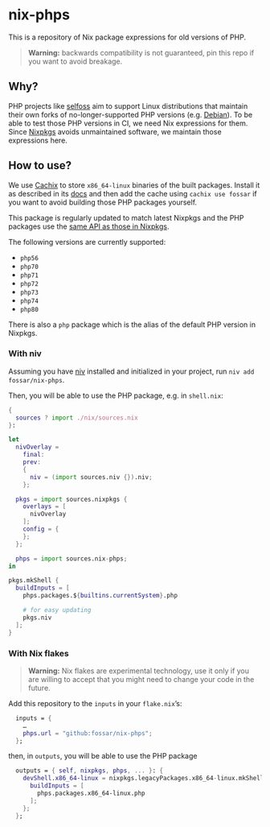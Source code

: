 # nix-phps

This is a repository of Nix package expressions for old versions of PHP.

> **Warning:** backwards compatibility is not guaranteed, pin this repo if you want to avoid breakage.

## Why?

PHP projects like [selfoss](https://github.com/fossar/selfoss) aim to support Linux distributions that maintain their own forks of no-longer-supported PHP versions (e.g. [Debian](https://wiki.debian.org/PHP)). To be able to test those PHP versions in CI, we need Nix expressions for them. Since [Nixpkgs](https://github.com/NixOS/nixpkgs) avoids unmaintained software, we maintain those expressions here.

## How to use?

We use [Cachix](https://app.cachix.org/cache/fossar) to store `x86_64-linux` binaries of the built packages. Install it as described in its [docs](https://docs.cachix.org/) and then add the cache using `cachix use fossar` if you want to avoid building those PHP packages yourself.

This package is regularly updated to match latest Nixpkgs and the PHP packages use the [same API as those in Nixpkgs](https://nixos.org/manual/nixpkgs/unstable/#sec-php).

The following versions are currently supported:

- `php56`
- `php70`
- `php71`
- `php72`
- `php73`
- `php74`
- `php80`

There is also a `php` package which is the alias of the default PHP version in Nixpkgs.

### With niv

Assuming you have [niv](https://github.com/nmattia/niv) installed and initialized in your project, run `niv add fossar/nix-phps`.

Then, you will be able to use the PHP package, e.g. in `shell.nix`:

```nix
{
  sources ? import ./nix/sources.nix
}:

let
  nivOverlay =
    final:
    prev:
    {
      niv = (import sources.niv {}).niv;
    };

  pkgs = import sources.nixpkgs {
    overlays = [
      nivOverlay
    ];
    config = {
    };
  };

  phps = import sources.nix-phps;
in

pkgs.mkShell {
  buildInputs = [
    phps.packages.${builtins.currentSystem}.php

    # for easy updating
    pkgs.niv
  ];
}
```

### With Nix flakes

> **Warning:** Nix flakes are experimental technology, use it only if you are willing to accept that you might need to change your code in the future.

Add this repository to the `inputs` in your `flake.nix`’s:

```nix
  inputs = {
    …
    phps.url = "github:fossar/nix-phps";
  };
```

then, in `outputs`, you will be able to use the PHP package

```nix
  outputs = { self, nixpkgs, phps, ... }: {
    devShell.x86_64-linux = nixpkgs.legacyPackages.x86_64-linux.mkShell {
      buildInputs = [
        phps.packages.x86_64-linux.php
      ];
    };
  };
```
